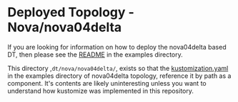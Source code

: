 # Deployed Topology - Nova/nova04delta

If you are looking for information on how to deploy the nova04delta based DT, then
please see the 
[README](../../../examples/dt/nova/nova04delta/README.md) in the examples
directory.

This directory ,`dt/nova/nova04delta/`, exists so that the
[kustomization.yaml](../../../examples/dt/nova/nova04delta/edpm/nodeset/kustomization.yaml)
in the examples directory of nova04delta topology, reference it by path as a
component. It's contents are likely uninteresting unless you want to understand
how kustomize was implemented in this repository.